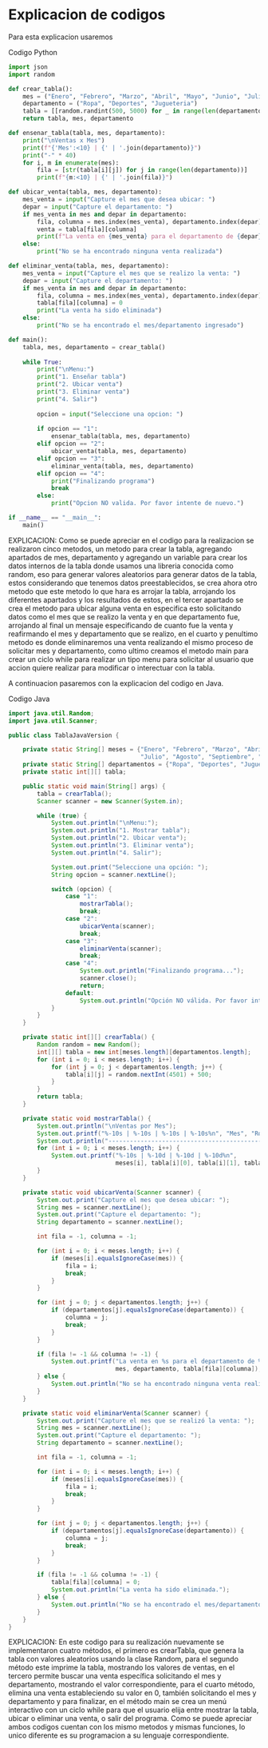 # Explicacion de codigos

Para esta explicacion usaremos 

Codigo Python

```python
import json
import random

def crear_tabla():
    mes = ("Enero", "Febrero", "Marzo", "Abril", "Mayo", "Junio", "Julio", "Agosto", "Septiembre", "Octubre", "Noviembre", "Diciembre")
    departamento = ("Ropa", "Deportes", "Jugueteria")
    tabla = [[random.randint(500, 5000) for _ in range(len(departamento))] for _ in range(len(mes))]
    return tabla, mes, departamento

def ensenar_tabla(tabla, mes, departamento):
    print("\nVentas x Mes")
    print(f"{'Mes':<10} | {' | '.join(departamento)}")
    print("-" * 40)
    for i, m in enumerate(mes):
        fila = [str(tabla[i][j]) for j in range(len(departamento))]
        print(f"{m:<10} | {' | '.join(fila)}")

def ubicar_venta(tabla, mes, departamento):
    mes_venta = input("Capture el mes que desea ubicar: ")
    depar = input("Capture el departamento: ")
    if mes_venta in mes and depar in departamento:
        fila, columna = mes.index(mes_venta), departamento.index(depar)
        venta = tabla[fila][columna]
        print(f"La venta en {mes_venta} para el departamento de {depar} fue de: {venta}")
    else: 
        print("No se ha encontrado ninguna venta realizada")

def eliminar_venta(tabla, mes, departamento):
    mes_venta = input("Capture el mes que se realizo la venta: ")
    depar = input("Capture el departamento: ")
    if mes_venta in mes and depar in departamento:
        fila, columna = mes.index(mes_venta), departamento.index(depar)
        tabla[fila][columna] = 0
        print("La venta ha sido eliminada")
    else:
        print("No se ha encontrado el mes/departamento ingresado")

def main():
    tabla, mes, departamento = crear_tabla()
    
    while True:
        print("\nMenu:")
        print("1. Enseñar tabla")
        print("2. Ubicar venta")
        print("3. Eliminar venta")
        print("4. Salir")
        
        opcion = input("Seleccione una opcion: ")
        
        if opcion == "1":
            ensenar_tabla(tabla, mes, departamento)
        elif opcion == "2":
            ubicar_venta(tabla, mes, departamento)
        elif opcion == "3":
            eliminar_venta(tabla, mes, departamento)
        elif opcion == "4":
            print("Finalizando programa")
            break
        else:
            print("Opcion NO valida. Por favor intente de nuevo.")

if __name__ == "__main__":
    main()
```


EXPLICACION:
Como se puede apreciar en el codigo para la realizacion se realizaron cinco metodos, un metodo para crear la tabla, agregando apartados de mes, departamento y agregando un variable para crear los datos internos de la tabla donde usamos una libreria conocida como random, eso para generar valores aleatorios para generar datos de la tabla, estos considerando que tenemos datos preestablecidos, se crea ahora otro metodo que este metodo lo que hara es arrojar la tabla, arrojando los diferentes apartados y los resultados de estos, en el tercer apartado se crea el metodo para ubicar alguna venta en especifica esto solicitando datos como el mes que se realizo la venta y en que departamento fue, arrojando al final un mensaje especificando de cuanto fue la venta y reafirmando el mes y departamento que se realizo, en el cuarto y penultimo metodo es donde eliminaremos una venta realizando el mismo proceso de solicitar mes y departamento, como ultimo creamos el metodo main para crear un ciclo while para realizar un tipo menu para solicitar al usuario que accion quiere realizar para modificar o interectuar con la tabla.

A continuacion pasaremos con la explicacion del codigo en Java.

Codigo Java

```java
import java.util.Random;
import java.util.Scanner;

public class TablaJavaVersion {

    private static String[] meses = {"Enero", "Febrero", "Marzo", "Abril", "Mayo", "Junio", 
                                     "Julio", "Agosto", "Septiembre", "Octubre", "Noviembre", "Diciembre"};
    private static String[] departamentos = {"Ropa", "Deportes", "Jugueteria"};
    private static int[][] tabla;

    public static void main(String[] args) {
        tabla = crearTabla();
        Scanner scanner = new Scanner(System.in);

        while (true) {
            System.out.println("\nMenu:");
            System.out.println("1. Mostrar tabla");
            System.out.println("2. Ubicar venta");
            System.out.println("3. Eliminar venta");
            System.out.println("4. Salir");

            System.out.print("Seleccione una opción: ");
            String opcion = scanner.nextLine();

            switch (opcion) {
                case "1":
                    mostrarTabla();
                    break;
                case "2":
                    ubicarVenta(scanner);
                    break;
                case "3":
                    eliminarVenta(scanner);
                    break;
                case "4":
                    System.out.println("Finalizando programa...");
                    scanner.close();
                    return;
                default:
                    System.out.println("Opción NO válida. Por favor intente de nuevo.");
            }
        }
    }

    private static int[][] crearTabla() {
        Random random = new Random();
        int[][] tabla = new int[meses.length][departamentos.length];
        for (int i = 0; i < meses.length; i++) {
            for (int j = 0; j < departamentos.length; j++) {
                tabla[i][j] = random.nextInt(4501) + 500; 
            }
        }
        return tabla;
    }

    private static void mostrarTabla() {
        System.out.println("\nVentas por Mes");
        System.out.printf("%-10s | %-10s | %-10s | %-10s%n", "Mes", "Ropa", "Deportes", "Jugueteria");
        System.out.println("---------------------------------------------");
        for (int i = 0; i < meses.length; i++) {
            System.out.printf("%-10s | %-10d | %-10d | %-10d%n", 
                              meses[i], tabla[i][0], tabla[i][1], tabla[i][2]);
        }
    }

    private static void ubicarVenta(Scanner scanner) {
        System.out.print("Capture el mes que desea ubicar: ");
        String mes = scanner.nextLine();
        System.out.print("Capture el departamento: ");
        String departamento = scanner.nextLine();

        int fila = -1, columna = -1;

        for (int i = 0; i < meses.length; i++) {
            if (meses[i].equalsIgnoreCase(mes)) {
                fila = i;
                break;
            }
        }

        for (int j = 0; j < departamentos.length; j++) {
            if (departamentos[j].equalsIgnoreCase(departamento)) {
                columna = j;
                break;
            }
        }

        if (fila != -1 && columna != -1) {
            System.out.printf("La venta en %s para el departamento de %s fue de: %d%n", 
                              mes, departamento, tabla[fila][columna]);
        } else {
            System.out.println("No se ha encontrado ninguna venta realizada.");
        }
    }

    private static void eliminarVenta(Scanner scanner) {
        System.out.print("Capture el mes que se realizó la venta: ");
        String mes = scanner.nextLine();
        System.out.print("Capture el departamento: ");
        String departamento = scanner.nextLine();

        int fila = -1, columna = -1;

        for (int i = 0; i < meses.length; i++) {
            if (meses[i].equalsIgnoreCase(mes)) {
                fila = i;
                break;
            }
        }

        for (int j = 0; j < departamentos.length; j++) {
            if (departamentos[j].equalsIgnoreCase(departamento)) {
                columna = j;
                break;
            }
        }

        if (fila != -1 && columna != -1) {
            tabla[fila][columna] = 0;
            System.out.println("La venta ha sido eliminada.");
        } else {
            System.out.println("No se ha encontrado el mes/departamento ingresado.");
        }
    }
}
```


EXPLICACION:
En este codigo para su realización nuevamente se implementaron cuatro métodos, el primero es crearTabla, que genera la tabla con valores aleatorios usando la clase Random, para el segundo método este imprime la tabla, mostrando los valores de ventas, en el tercero permite buscar una venta específica solicitando el mes y departamento, mostrando el valor correspondiente, para el cuarto método, elimina una venta estableciendo su valor en 0, también solicitando el mes y departamento y para finalizar, en el método main se crea un menú interactivo con un ciclo while para que el usuario elija entre mostrar la tabla, ubicar o eliminar una venta, o salir del programa. 
Como se puede apreciar ambos codigos cuentan con los mismo metodos y mismas funciones, lo unico diferente es su programacion a su lenguaje correspondiente.




